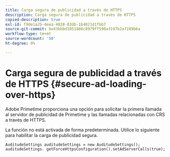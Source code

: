 ```yaml
---
title: Carga segura de publicidad a través de HTTPS
description: Carga segura de publicidad a través de HTTPS
copied-description: true
exl-id: f9de1a2b-4eea-4028-83db-1b4021d1fbb7
source-git-commit: be43bbbd1051886c8979ff590a3197b2a7249b6a
workflow-type: tm+mt
source-wordcount: '50'
ht-degree: 0%

---
```


# Carga segura de publicidad a través de HTTPS {#secure-ad-loading-over-https}

Adobe Primetime proporciona una opción para solicitar la primera llamada al servidor de publicidad de Primetime y las llamadas relacionadas con CRS a través de HTTPS.

La función no está activada de forma predeterminada. Utilice lo siguiente para habilitar la carga de publicidad segura.

```
AuditudeSettings auditudeSettings = new AuditudeSettings(); 
auditudeSettings. getForceHttpsConfiguration().setAdServerCalls(true);
```
